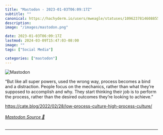 ```yaml
---
title: "Mastodon - 2023-01-03T06:09:17Z"
subtitle: ""
canonical: https://hachyderm.io/users/mweagle/statuses/109623781460885570
description:
image: "/images/mastodon.png"

date: 2023-01-03T06:09:17Z
lastmod: 2024-03-09T15:47:03-08:00
image: ""
tags: ["Social Media"]

categories: ["mastodon"]
---
```

![Mastodon](/images/mastodon.png)

<p>“But like all super powers, used the wrong way, process becomes a bind and a distraction. People focus on the mechanics, rather than what they’re supposed to accomplish and why. They start thinking their job is to perform the process, rather than the desired outcomes they’re looking to achieve.”</p><p><a href="https://cate.blog/2022/02/28/low-process-culture-high-process-culture/" target="_blank" rel="nofollow noopener noreferrer" translate="no"><span class="invisible">https://</span><span class="ellipsis">cate.blog/2022/02/28/low-proce</span><span class="invisible">ss-culture-high-process-culture/</span></a></p>


###### [Mastodon Source 🐘](https://hachyderm.io/@mweagle/109623781460885570)

___
